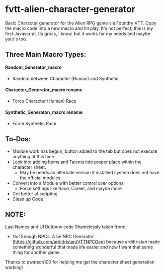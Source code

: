 # fvtt-alien-character-generator

Basic Character generator for the Alien RPG game via Foundry VTT. Copy the macro code into a new macro and hit play. It's not perfect, this is my first Javascript. Its gross, I know, but it works for my needs and maybe your's too.

## Three Main Macro Types:

#### Random_Generator_macro
  - Random between Character (Human) and Synthetic

#### Character_Generator_macro rename 

  - Force Character (Human) Race

#### Synthetic_Generaton_macro rename
  - Force Synthetic Race

## To-Dos:
 - Module work has begun, button added to the tab but does not execute anything at this time.
 - Look into adding Items and Talents into proper place within the character sheet.
     - May be needs an alternate version if installed system does not have the official modules
 - Convert into a Module with better control over options
     - Force settings like Race, Career, and maybe more
- Get better at scripting
 - Clean up Code

 ## NOTE:
 Last Names and UI Buttonw code Shamelessly taken from:
- Not Enough NPCs: A 5e NPC Generator (https://github.com/ardittristan/VTTNPCGen) because ardittristan made something wonderful that made life easier and now I want that same thing for another game.

Thanks to pwatson100 for helping me get the character sheet generation working!
